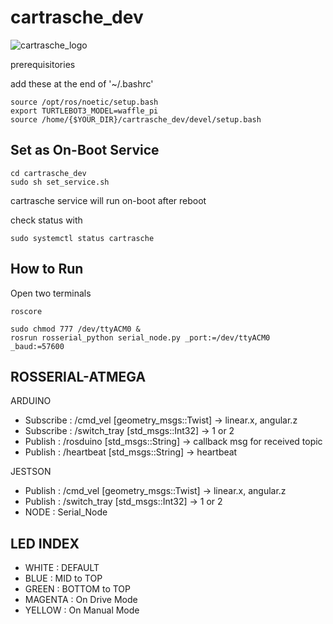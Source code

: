 # cartrasche_dev

![cartrasche_logo](https://github.com/Cartrasche-CreativeProductDesign/cartrasche_dev/assets/68832065/74af2a03-79aa-4e0f-a699-e39b201d271c)

prerequisitories

add these at the end of '~/.bashrc'
```
source /opt/ros/noetic/setup.bash
export TURTLEBOT3_MODEL=waffle_pi
source /home/{$YOUR_DIR}/cartrasche_dev/devel/setup.bash
```

## Set as On-Boot Service
```
cd cartrasche_dev
sudo sh set_service.sh
```
cartrasche service will run on-boot after reboot

check status with
```
sudo systemctl status cartrasche
```

## How to Run
Open two terminals
```
roscore

sudo chmod 777 /dev/ttyACM0 &
rosrun rosserial_python serial_node.py _port:=/dev/ttyACM0 _baud:=57600
```

## ROSSERIAL-ATMEGA
ARDUINO
- Subscribe : /cmd_vel  [geometry_msgs::Twist] -> linear.x, angular.z
- Subscribe : /switch_tray [std_msgs::Int32] -> 1 or 2
- Publish   : /rosduino [std_msgs::String] -> callback msg for received topic
- Publish   : /heartbeat [std_msgs::String] -> heartbeat

JESTSON
- Publish : /cmd_vel  [geometry_msgs::Twist] -> linear.x, angular.z
- Publish : /switch_tray [std_msgs::Int32] -> 1 or 2
- NODE : Serial_Node

## LED INDEX
- WHITE : DEFAULT
- BLUE : MID to TOP
- GREEN : BOTTOM to TOP
- MAGENTA : On Drive Mode
- YELLOW : On Manual Mode